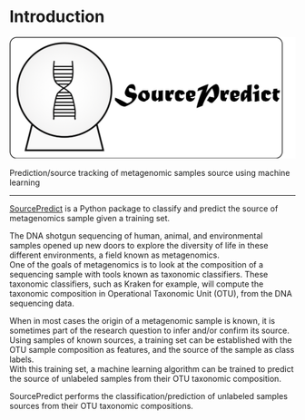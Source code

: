 # Introduction

![](_assets/img/sourcepredict_logo.png)


Prediction/source tracking of metagenomic samples source using machine learning 

----

[SourcePredict](https://github.com/maxibor/sourcepredict) is a Python package to classify and predict the source of metagenomics sample given a training set.  

The DNA shotgun sequencing of human, animal, and environmental samples opened up new doors to explore the diversity of life in these different environments, a field known as metagenomics.  
One of the goals of metagenomics is to look at the composition of a sequencing sample with tools known as taxonomic classifiers.
These taxonomic classifiers, such as Kraken for example, will compute the taxonomic composition in Operational Taxonomic Unit (OTU), from the DNA sequencing data.

When in most cases the origin of a metagenomic sample is known, it is sometimes part of the research question to infer and/or confirm its source.  
Using samples of known sources, a training set can be established with the OTU sample composition as features, and the source of the sample as class labels.  
With this training set, a machine learning algorithm can be trained to predict the source of unlabeled samples from their OTU taxonomic composition.

SourcePredict performs the classification/prediction of unlabeled samples sources from their OTU taxonomic compositions.
